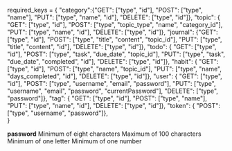 required_keys = {
        "category":{"GET": ["type", "id"],
                    "POST": ["type", "name"], 
                    "PUT": ["type", "name", "id"], 
                    "DELETE": ["type", "id"]},
        "topic": {  "GET": ["type", "id"],
                    "POST": ["type", "topic_type", "name", "category_id"], 
                    "PUT": ["type", "name", "id"], 
                    "DELETE": ["type", "id"]},
        "journal": {"GET": ["type", "id"],
                    "POST": ["type", "title", "content", "topic_id"], 
                    "PUT": ["type", "title", "content", "id"],
                    "DELETE": ["type", "id"]},
        "todo": {   "GET": ["type", "id"],
                    "POST": ["type", "task", "due_date", "topic_id"], 
                    "PUT": ["type", "task", "due_date", "completed", "id"], 
                    "DELETE": ["type", "id"]},
        "habit": {  "GET": ["type", "id"],
                    "POST": ["type", "name", "topic_id"],
                    "PUT": ["type", "name", "days_completed", "id"],
                    "DELETE": ["type", "id"]},
        "user": {   "GET": ["type", "id"],
                    "POST": ["type", "username", "email", "password"], 
                    "PUT": ["type", "username", "email", "password", "currentPassword"], 
                    "DELETE": ["type", "password"]},
        "tag": {    "GET": ["type", "id"],
                    "POST": ["type", "name"], 
                    "PUT": ["type", "name", "id"], 
                    "DELETE": ["type", "id"]},
        "token": {  "POST": ["type", "username", "password"]},       
        }

**password** 
Minimum of eight characters
Maximum of 100 characters
Minimum of one letter 
Minimum of one number